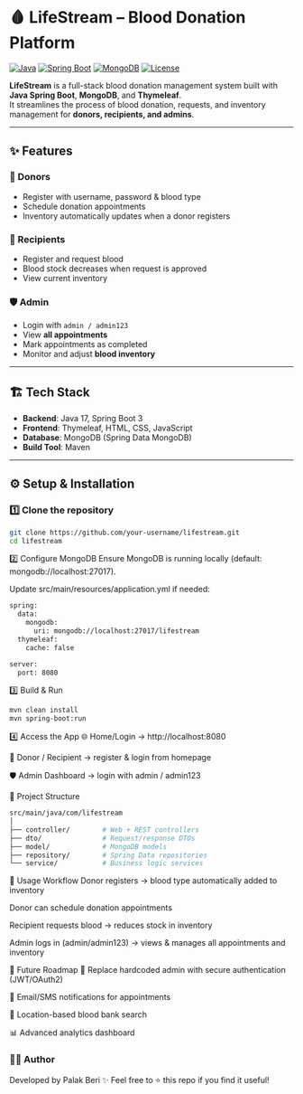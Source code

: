 # 🩸 LifeStream – Blood Donation Platform

[![Java](https://img.shields.io/badge/Java-17-blue?logo=java)](https://www.oracle.com/java/)
[![Spring Boot](https://img.shields.io/badge/SpringBoot-3.x-brightgreen?logo=springboot)](https://spring.io/projects/spring-boot)
[![MongoDB](https://img.shields.io/badge/MongoDB-Database-green?logo=mongodb)](https://www.mongodb.com/)
[![License](https://img.shields.io/badge/License-MIT-lightgrey)](LICENSE)

**LifeStream** is a full-stack blood donation management system built with **Java Spring Boot**, **MongoDB**, and **Thymeleaf**.  
It streamlines the process of blood donation, requests, and inventory management for **donors, recipients, and admins**.

---

## ✨ Features

### 👤 Donors
- Register with username, password & blood type
- Schedule donation appointments
- Inventory automatically updates when a donor registers

### 🧍 Recipients
- Register and request blood
- Blood stock decreases when request is approved
- View current inventory

### 🛡️ Admin
- Login with `admin / admin123`
- View **all appointments**
- Mark appointments as completed
- Monitor and adjust **blood inventory**

---

## 🏗 Tech Stack

- **Backend**: Java 17, Spring Boot 3
- **Frontend**: Thymeleaf, HTML, CSS, JavaScript
- **Database**: MongoDB (Spring Data MongoDB)
- **Build Tool**: Maven

---

## ⚙️ Setup & Installation

### 1️⃣ Clone the repository
```bash
git clone https://github.com/your-username/lifestream.git
cd lifestream
```
2️⃣ Configure MongoDB
Ensure MongoDB is running locally (default: mongodb://localhost:27017).
 
Update src/main/resources/application.yml if needed:



```bash
spring:
  data:
    mongodb:
      uri: mongodb://localhost:27017/lifestream
  thymeleaf:
    cache: false

server:
  port: 8080
```
3️⃣ Build & Run

```bash
mvn clean install
mvn spring-boot:run
```
4️⃣ Access the App
🌐 Home/Login → http://localhost:8080

👤 Donor / Recipient → register & login from homepage

🛡️ Admin Dashboard → login with admin / admin123

📂 Project Structure
```bash
src/main/java/com/lifestream
│
├── controller/        # Web + REST controllers
├── dto/               # Request/response DTOs
├── model/             # MongoDB models
├── repository/        # Spring Data repositories
└── service/           # Business logic services
```


🧪 Usage Workflow
Donor registers → blood type automatically added to inventory

Donor can schedule donation appointments

Recipient requests blood → reduces stock in inventory

Admin logs in (admin/admin123) → views & manages all appointments and inventory

📌 Future Roadmap
🔑 Replace hardcoded admin with secure authentication (JWT/OAuth2)

📩 Email/SMS notifications for appointments

📍 Location-based blood bank search

📊 Advanced analytics dashboard



### 👨‍💻 Author
Developed by Palak Beri ✨
Feel free to ⭐ this repo if you find it useful!